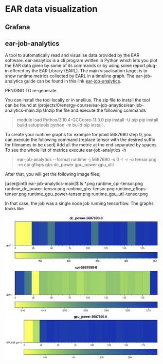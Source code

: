 # EAR data visualization
## Grafana
## ear-job-analytics

A tool to automatically read and visualise data provided by the EAR software. ear-analytics is a cli program written in Python which lets you plot the EAR data given by some of its commands or by using some report plug-in offered by the EAR Library (EARL). The main visualisation target is to show runtime metrics collected by EARL in a timeline graph. The ear-job-analytics guide can be found in this link [ear-job-analytics](https://github.com/eas4dc/ear-job-analytics). 

PENDING TO re-generate

You can install the tool locally or in snellius. The zip file to install the tool can be found at /projects/0/energy-course/ear-job-anaytics/ear-job-analytics-main.zip
Unzip the file and execute the following commands

> module load Python/3.10.4-GCCcore-11.3.0
> pip install -U pip
> pip install build setuptools
> python -m build
> pip install .

To create your runtime graphs for example for jobid 5687690 step 0, you can execute the following command (replace tensor with the desired suffix for filenames to be used).Add all the metric at the end separated by spaces. To see the whole list of metrics execute ear-job-analytics -h

> ear-job-analytics --format runtime -j 5687690 -s 0 -l -r -o tensor.png -m cpi gflops gbs dc\_power gpu\_power gpu\_util

After that, you will get the following image files;

[user@int6 ear-job-analytics-main]$ ls \*.png
runtime\_cpi-tensor.png  runtime\_dc\_power-tensor.png  runtime\_gbs-tensor.png  runtime\_gflops-tensor.png  runtime\_gpu\_power-tensor.png  runtime\_gpu\_util-tensor.png


In that case, the job was a single node job running tensorflow. The graphs looks like 

![DC\_power](../../images/runtime_dc_power-tensor.png)
![CPI](../../images/runtime_cpi-tensor.png)
![GPU power](../../images/runtime_gpu_power-tensor.png)






